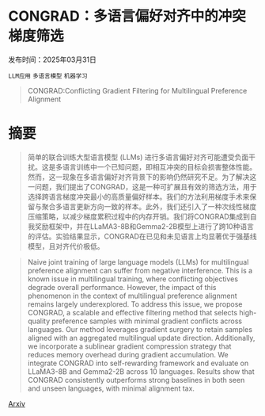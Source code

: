 # CONGRAD：多语言偏好对齐中的冲突梯度筛选

发布时间：2025年03月31日

`LLM应用` `多语言模型` `机器学习`

> CONGRAD:Conflicting Gradient Filtering for Multilingual Preference Alignment

# 摘要

> 简单的联合训练大型语言模型 (LLMs) 进行多语言偏好对齐可能遭受负面干扰。这是多语言训练中一个已知问题，即相互冲突的目标会损害整体性能。然而，这一现象在多语言偏好对齐背景下的影响仍然研究不足。为了解决这一问题，我们提出了CONGRAD，这是一种可扩展且有效的筛选方法，用于选择跨语言梯度冲突最小的高质量偏好样本。我们的方法利用梯度手术来保留与聚合多语言更新方向一致的样本。此外，我们还引入了一种次线性梯度压缩策略，以减少梯度累积过程中的内存开销。我们将CONGRAD集成到自我奖励框架中，并在LLaMA3-8B和Gemma2-2B模型上进行了跨10种语言的评估。实验结果显示，CONGRAD在已见和未见语言上均显著优于强基线模型，且对齐代价极低。

> Naive joint training of large language models (LLMs) for multilingual preference alignment can suffer from negative interference. This is a known issue in multilingual training, where conflicting objectives degrade overall performance. However, the impact of this phenomenon in the context of multilingual preference alignment remains largely underexplored. To address this issue, we propose CONGRAD, a scalable and effective filtering method that selects high-quality preference samples with minimal gradient conflicts across languages. Our method leverages gradient surgery to retain samples aligned with an aggregated multilingual update direction. Additionally, we incorporate a sublinear gradient compression strategy that reduces memory overhead during gradient accumulation. We integrate CONGRAD into self-rewarding framework and evaluate on LLaMA3-8B and Gemma2-2B across 10 languages. Results show that CONGRAD consistently outperforms strong baselines in both seen and unseen languages, with minimal alignment tax.

[Arxiv](https://arxiv.org/abs/2503.23777)